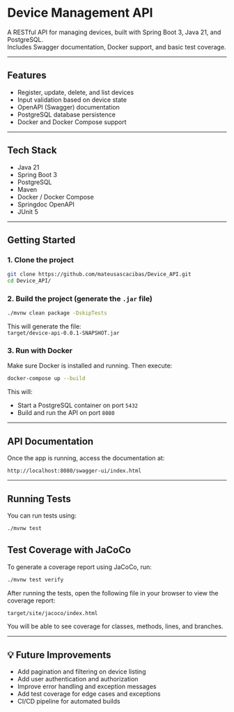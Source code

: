 # Device Management API

A RESTful API for managing devices, built with Spring Boot 3, Java 21, and PostgreSQL.  
Includes Swagger documentation, Docker support, and basic test coverage.

---

## Features

- Register, update, delete, and list devices
- Input validation based on device state
- OpenAPI (Swagger) documentation
- PostgreSQL database persistence
- Docker and Docker Compose support

---

## Tech Stack

- Java 21
- Spring Boot 3
- PostgreSQL
- Maven
- Docker / Docker Compose
- Springdoc OpenAPI
- JUnit 5

---

## Getting Started

### 1. Clone the project

```bash
git clone https://github.com/mateusascacibas/Device_API.git
cd Device_API/
```

### 2. Build the project (generate the `.jar` file)

```bash
./mvnw clean package -DskipTests
```

This will generate the file:  
`target/device-api-0.0.1-SNAPSHOT.jar`

### 3. Run with Docker

Make sure Docker is installed and running. Then execute:

```bash
docker-compose up --build
```

This will:

- Start a PostgreSQL container on port `5432`
- Build and run the API on port `8080`

---

## API Documentation

Once the app is running, access the documentation at:

```
http://localhost:8080/swagger-ui/index.html
```

---

## Running Tests

You can run tests using:

```bash
./mvnw test
```

## Test Coverage with JaCoCo

To generate a coverage report using JaCoCo, run:

```bash
./mvnw test verify
```

After running the tests, open the following file in your browser to view the coverage report:

```bash
target/site/jacoco/index.html
```

You will be able to see coverage for classes, methods, lines, and branches.

---

## 💡 Future Improvements

- Add pagination and filtering on device listing
- Add user authentication and authorization
- Improve error handling and exception messages
- Add test coverage for edge cases and exceptions
- CI/CD pipeline for automated builds
